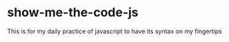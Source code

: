 # show-me-the-code-js
This is for my daily practice of javascript to have its syntax on my fingertips
